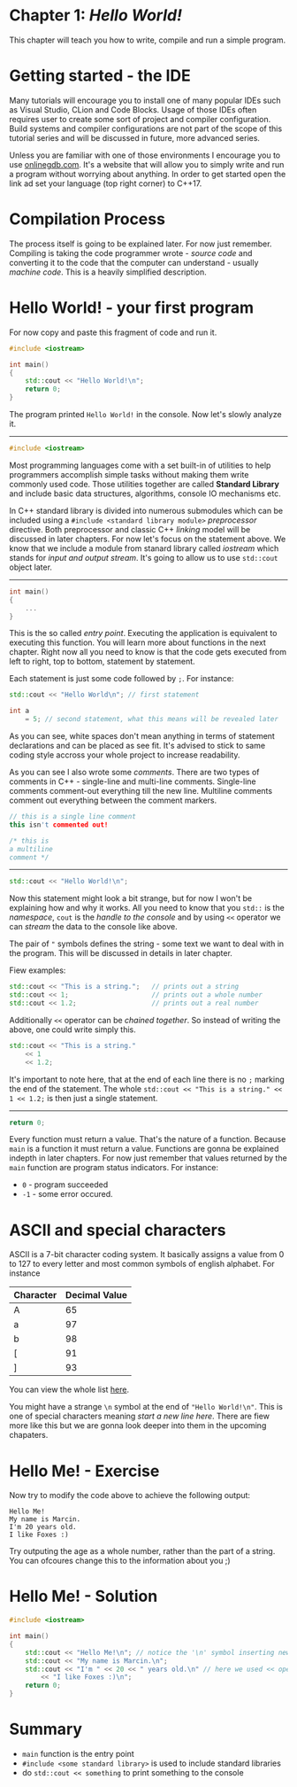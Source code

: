# Chapter 1: *Hello World!*

This chapter will teach you how to write, compile and run a simple program.

# Getting started - the IDE
Many tutorials will encourage you to install one of many popular IDEs such as Visual Studio, CLion and Code Blocks. Usage of those IDEs often requires user to create some sort of project and compiler configuration. Build systems and compiler configurations are not part of the scope of this tutorial series and will be discussed in future, more advanced series. 

Unless you are familiar with one of those environments I encourage you to use [onlinegdb.com](https://www.onlinegdb.com/). It's a website that will allow you to simply write and run a program without worrying about anything. In order to get started open the link ad set your language (top right corner) to C++17.

# Compilation Process
The process itself is going to be explained later. For now just remember. Compiling is taking the code programmer wrote - *source code* and converting it to the code that the computer can understand - usually *machine code*. This is a heavily simplified description.

# Hello World! - your first program

For now copy and paste this fragment of code and run it.
```cpp
#include <iostream>

int main()
{
    std::cout << "Hello World!\n";
    return 0;
}
```

The program printed `Hello World!` in the console. Now let's slowly analyze it.

------

```cpp
#include <iostream>
```
Most programming languages come with a set built-in of utilities to help programmers accomplish simple tasks without making them write commonly used code. Those utilities together are called **Standard Library** and include basic data structures, algorithms, console IO mechanisms etc. 

In C++ standard library is divided into numerous submodules which can be included using a `#include <standard library module>` *preprocessor* directive. Both preprocessor and classic C++ *linking* model will be discussed in later chapters. For now let's focus on the statement above. We know that we include a module from stanard library called *iostream* which stands for *input and output stream*. It's going to allow us to use `std::cout` object later.

------

```cpp
int main()
{
    ...
}
```

This is the so called *entry point*. Executing the application is equivalent to executing this function. You will learn more about functions in the next chapter. Right now all you need to know is that the code gets executed from left to right, top to bottom, statement by statement. 

Each statement is just some code followed by `;`. For instance:
```cpp
std::cout << "Hello World\n"; // first statement

int a 
    = 5; // second statement, what this means will be revealed later
```
As you can see, white spaces don't mean anything in terms of statement declarations and can be placed as see fit. It's advised to stick to same coding style accross your whole project to increase readability.

As you can see I also wrote some *comments*.
There are two types of comments in C++ - single-line and multi-line comments. Single-line comments comment-out everything till the new line. Multiline comments comment out everything between the comment markers.
```cpp
// this is a single line comment
this isn't commented out!

/* this is
a multiline
comment */
```

------

```cpp
std::cout << "Hello World!\n";
```

Now this statement might look a bit strange, but for now I won't be explaining how and why it works. All you need to know that you `std::` is the *namespace*, `cout` is the *handle to the console* and by using `<<` operator we can *stream* the data to the console like above.

The pair of `"` symbols defines the string - some text we want to deal with in the program. This will be discussed in details in later chapter.

Fiew examples:
```cpp
std::cout << "This is a string.";   // prints out a string
std::cout << 1;                     // prints out a whole number
std::cout << 1.2;                   // prints out a real number
```

Additionally `<<` operator can be *chained together*. So instead of writing the above, one could write simply this.
```cpp
std::cout << "This is a string."
    << 1                     
    << 1.2;                   
```
It's important to note here, that at the end of each line there is no `;` marking the end of the statement. The whole `std::cout << "This is a string." << 1 << 1.2;` is then just a single statement.

------

```cpp
return 0;
```

Every function must return a value. That's the nature of a function. Because `main` is a function it must return a value. Functions are gonna be explained indepth in later chapters. For now just remember that values returned by the `main` function are program status indicators. For instance:
* `0` - program succeeded
* `-1` - some error occured.

# ASCII and special characters
ASCII is a 7-bit character coding system. It basically assigns a value from 0 to 127 to every letter and most common symbols of english alphabet. For instance

| Character 	| Decimal Value 	|
|-----------	|---------------	|
| A         	| 65            	|
| a         	| 97            	|
| b         	| 98            	|
| [         	| 91            	|
| ]         	| 93            	|

You can view the whole list [here](https://en.wikipedia.org/wiki/ASCII#Printable_characters).

You might have a strange `\n` symbol at the end of `"Hello World!\n"`. This is one of special characters meaning *start a new line here*. There are fiew more like this but we are gonna look deeper into them in the upcoming chapaters.

# Hello Me! - Exercise

Now try to modify the code above to achieve the following output:
```
Hello Me!
My name is Marcin.
I'm 20 years old.
I like Foxes :)
```
Try outputing the age as a whole number, rather than the part of a string.
You can ofcoures change this to the information about you ;)

# Hello Me! - Solution

```cpp
#include <iostream>

int main()
{
    std::cout << "Hello Me!\n"; // notice the '\n' symbol inserting new line
    std::cout << "My name is Marcin.\n";
    std::cout << "I'm " << 20 << " years old.\n" // here we used << operator chaining
        << "I like Foxes :)\n";
    return 0;
}
```

# Summary
* `main` function is the entry point
* `#include <some standard library>` is used to include standard libraries
* do `std::cout << something` to print something to the console